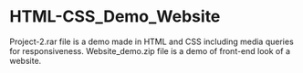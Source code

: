 # HTML-CSS_Demo_Website

Project-2.rar file is a demo made in HTML and CSS including  media queries for responsiveness.
Website_demo.zip file is a demo of front-end look of a website.
